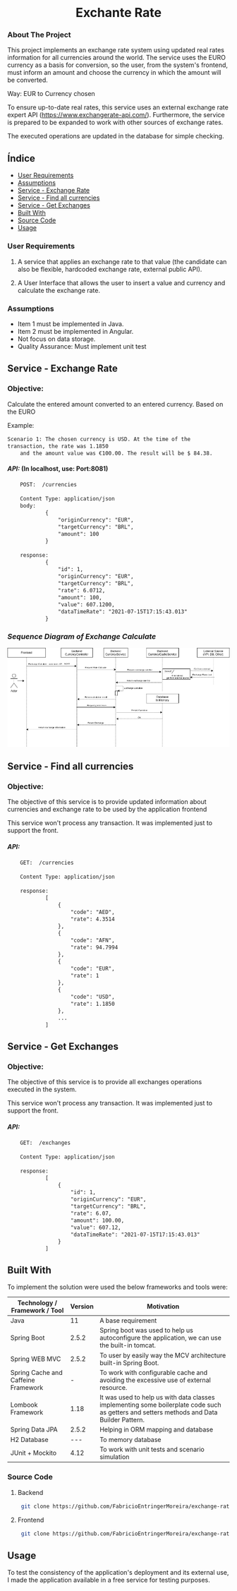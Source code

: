 <br />
<p align="center">
<h1 align="center">Exchante Rate</h1>



<!-- ABOUT THE PROJECT -->
### About The Project

This project implements an exchange rate system using updated real rates information for all currencies around the world.
The service uses the EURO currency as a basis for conversion, so the user, from the system's frontend, must inform an amount and choose the currency in which the amount will be converted.

Way: EUR to Currency chosen

To ensure up-to-date real rates, this service uses an external exchange rate expert API (https://www.exchangerate-api.com/). Furthermore, the service is prepared to be expanded to work with other sources of exchange rates.

The executed operations are updated in the database for simple checking.

## Índice

- [User Requirements](#user-requirements)
- [Assumptions](#assumptions)
- [Service - Exchange Rate](#service---exchange-rate)
- [Service - Find all currencies](#service---find-all-currencies)
- [Service - Get Exchanges](#service---get-exchanges)
- [Built With](#built-with)
- [Source Code](#source-code)
- [Usage](#usage)
    
### User Requirements

1) A service that applies an exchange rate to that value (the candidate can also be flexible,
hardcoded exchange rate, external public API).

2) A User Interface that allows the user to insert a value and currency and calculate the exchange
rate.
   
### Assumptions

- Item 1 must be implemented in Java.
- Item 2 must be implemented in Angular.
- Not focus on data storage. 
- Quality Assurance: Must implement unit test

## Service - Exchange Rate

### Objective:

Calculate the entered amount converted to an entered currency. Based on the EURO

Example:

    Scenario 1: The chosen currency is USD. At the time of the transaction, the rate was 1.1850 
        and the amount value was €100.00. The result will be $ 84.38.

#### *API:*  (In localhost, use: Port:8081)

        POST:  /currencies

        Content Type: application/json
        body:   
                {
                    "originCurrency": "EUR",
                    "targetCurrency": "BRL",
                    "amount": 100
                }

        response:
                {
                    "id": 1,
                    "originCurrency": "EUR",
                    "targetCurrency": "BRL",
                    "rate": 6.0712,
                    "amount": 100,
                    "value": 607.1200,
                    "dataTimeRate": "2021-07-15T17:15:43.013"
                }  

### *Sequence Diagram of Exchange Calculate*
![alt text](https://github.com/FabricioEntringerMoreira/exchange-rate/blob/main/docs/img/exchange-calculate-sequence-diagram.png)

## Service - Find all currencies

### Objective:
The objective of this service is to provide updated information about currencies and exchange rate to be used by the application frontend

This service won't process any transaction. It was implemented just to support the front.

#### *API:*

        GET:  /currencies

        Content Type: application/json
        
        response:
                [
                    {
                        "code": "AED",
                        "rate": 4.3514
                    },
                    {
                        "code": "AFN",
                        "rate": 94.7994
                    },
                    {
                        "code": "EUR",
                        "rate": 1
                    },
                    {
                        "code": "USD",
                        "rate": 1.1850
                    },
                    ...
                ]

## Service - Get Exchanges

### Objective:
The objective of this service is to provide all exchanges operations executed in the system.

This service won't process any transaction. It was implemented just to support the front.

#### *API:*

        GET:  /exchanges

        Content Type: application/json
        
        response:
                [
                    {
                        "id": 1,
                        "originCurrency": "EUR",
                        "targetCurrency": "BRL",
                        "rate": 6.07,
                        "amount": 100.00,
                        "value": 607.12,
                        "dataTimeRate": "2021-07-15T17:15:43.013"
                    }
                ]



## Built With

To implement the solution were used the below frameworks and tools were:

| Technology / Framework / Tool | Version | Motivation |
| --- | --- | --- |
| Java | 11 | A base requirement |
| Spring Boot | 2.5.2 | Spring boot was used to help us autoconfigure the application, we can use the built-in tomcat. |
| Spring WEB MVC | 2.5.2 | To user by easily way the MCV architecture built-in Spring Boot.  |
| Spring Cache and Caffeine Framework | - | To work with configurable cache and avoiding the excessive use of external resource.|
| Lombook Framework | 1.18 | It was used to help us with data classes implementing some boilerplate code such as getters and setters methods and Data Builder Pattern. |
| Spring Data JPA | 2.5.2 | Helping in ORM mapping and database  |
| H2 Database | --- | To memory database |
| JUnit + Mockito  | 4.12 | To work with unit tests and scenario simulation |


### Source Code

1. Backend
   ```sh
    git clone https://github.com/FabricioEntringerMoreira/exchange-rate.git
   ```
2. Frontend
   ```sh
    git clone https://github.com/FabricioEntringerMoreira/exchange-rate-front.git
   ```


## Usage

To test the consistency of the application's deployment and its external use, I made the application available in a free service for testing purposes.
